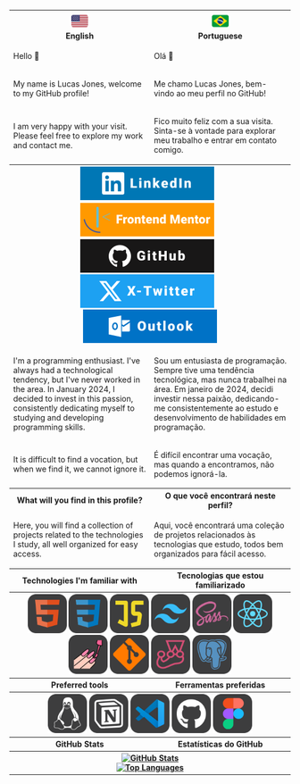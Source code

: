 <table>
  <tr>
    <th style="width: 50%;">
      <img src="./assets/images/usa.svg" alt="HTML logo" title="HTML" style="width: 30px;"><br>
      English
    </th>
    <th style="width: 50%;">
      <img src="./assets/images/brazil.svg" alt="HTML logo" title="HTML" style="width: 30px;"><br>
      Portuguese</th>
  </tr>
  <tr>
    <td><p>Hello 👋</p></td>
    <td><p>Olá 👋</p></td>
  </tr>
  <tr>
    <td><p>My name is Lucas Jones, welcome to my GitHub profile!</p></td>
    <td><p>Me chamo Lucas Jones, bem-vindo ao meu perfil no GitHub!</p></td>
  </tr>
  <tr>
    <td><p>I am very happy with your visit. Please feel free to explore my work and contact me.</p></td>
    <td><p>Fico muito feliz com a sua visita. Sinta-se à vontade para explorar meu trabalho e entrar em contato comigo.</p></td>
  </tr>
  <tr>
    <th colspan="2">
      <a href="https://www.linkedin.com/in/LucasJCFreire" title="LinkedIn Profile"><img src="./assets/images/linkedin_small.svg" alt="LinkedIn Profile" style="margin-right: 10px;"></a>
      <a href="https://www.frontendmentor.io/profile/LucasJCFreire" title="Frontend Mentor Profile"><img src="./assets/images/frontendmentor_small.svg" alt="Frontend Mentor Profile" style="margin-right: 10px;"></a>
      <a href="https://github.com/LucasJCFreire" title="GitHub Profile"><img src="./assets/images/github_small.svg" alt="GitHub Profile" style="margin-right: 10px;"></a>
      <a href="https://x.com/LucasJCFreire" title="X Profile"><img src="./assets/images/x_small.svg" alt="X Profile" style="margin-right: 10px;"></a>
      <a href="mailto:lucasjcfreire@outlook.com" title="Outlook mail"><img src="./assets/images/outlook_small.svg" alt="Outlook mail"></a>
    </th>
  </tr>
  <tr>
    <td><p>I'm a programming enthusiast. I've always had a technological tendency, but I've never worked in the area. In January 2024, I decided to invest in this passion, consistently dedicating myself to studying and developing programming skills.</p></td>
    <td><p>Sou um entusiasta de programação. Sempre tive uma tendência tecnológica, mas nunca trabalhei na área. Em janeiro de 2024, decidi investir nessa paixão, dedicando-me consistentemente ao estudo e desenvolvimento de habilidades em programação.</p></td>
  </tr>
  <tr>
    <td><p>It is difficult to find a vocation, but when we find it, we cannot ignore it.</p></td>
    <td><p>É difícil encontrar uma vocação, mas quando a encontramos, não podemos ignorá-la.</p></td>
  </tr>
  <tr>
    <th style="width: 50%;">What will you find in this profile?</th>
    <th style="width: 50%;">O que você encontrará neste perfil?</th>
  </tr>
  <tr>
    <td><p>Here, you will find a collection of projects related to the technologies I study, all well organized for easy access.</p></td>
    <td><p>Aqui, você encontrará uma coleção de projetos relacionados às tecnologias que estudo, todos bem organizados para fácil acesso.</p></td>
  </tr>
  <tr>
    <th style="width: 50%;">Technologies I'm familiar with</th>
    <th style="width: 50%;">Tecnologias que estou familiarizado</th>
  </tr>
  <tr>
    <th colspan="2">
      <img src="./assets/images/html_large.svg" alt="HTML logo" title="HTML" style="width: 70px;">
      <img src="./assets/images/css_large.svg" alt="CSS logo" title="CSS" style="width: 70px;">
      <img src="./assets/images/javascript_large.svg" alt="JavaScript logo" title="JavaScript" style="width: 70px;">
      <img src="./assets/images/tailwind_large.svg" alt="Tailwind logo" title="Tailwind CSS" style="width: 70px;">
      <img src="./assets/images/sass_large.svg" alt="Sass logo" title="Sass" style="width: 70px;">
      <img src="./assets/images/react_large.svg" alt="React logo" title="React" style="width: 70px;">
      <img src="./assets/images/styled_large.svg" alt="Styled Components logo" title="Styled Components" style="width: 70px;">
      <img src="./assets/images/git_large.svg" alt="Github logo" title="Github" style="width: 70px;">
      <img src="./assets/images/jest_large.svg" alt="Jest logo" title="Jest" style="width: 70px;">
      <img src="./assets/images/postgre_large.svg" alt="PostgreSQL logo" title="PostgreSQL" style="width: 70px;">
    </th>
  </tr>
  <tr>
    <th style="width: 50%;">Preferred tools</th>
    <th style="width: 50%;">Ferramentas preferidas</th>
  </tr>
  <tr>
    <th colspan="2">
      <img src="./assets/images/linux_large.svg" alt="Linux logo" title="Linux" style="width: 70px;">
      <img src="./assets/images/notion_large.svg" alt="Notion logo" title="Notion" style="width: 70px;">
      <img src="./assets/images/vscode_large.svg" alt="VSCode logo" title="VSCode" style="width: 70px;">
      <img src="./assets/images/github_large.svg" alt="Git logo" title="Git" style="width: 70px;">
      <img src="./assets/images/figma_large.svg" alt="Figma logo" title="Figma" style="width: 70px;">
    </th>
  </tr>
  <tr>
    <th style="width: 50%;">GitHub Stats</th>
    <th style="width: 50%;">Estatísticas do GitHub</th>
  </tr>
  <tr>
    <th colspan="2">
      <a href="https://github.com/lucasjcfreire">
        <img src="https://github-readme-stats.vercel.app/api?username=lucasjcfreire&theme=dark&include_all_commits=true" alt="GitHub Stats" style="max-width: 100%;" title="GitHub Stats">
      </a>
      <br>
      <a href="https://github.com/lucasjcfreire">
        <img src="https://github-readme-stats.vercel.app/api/top-langs/?username=lucasjcfreire&langs_count=10&theme=dark" alt="Top Languages" style="max-width: 100%;" title="Top Languages">
      </a>
    </th>
  </tr>
</table>
